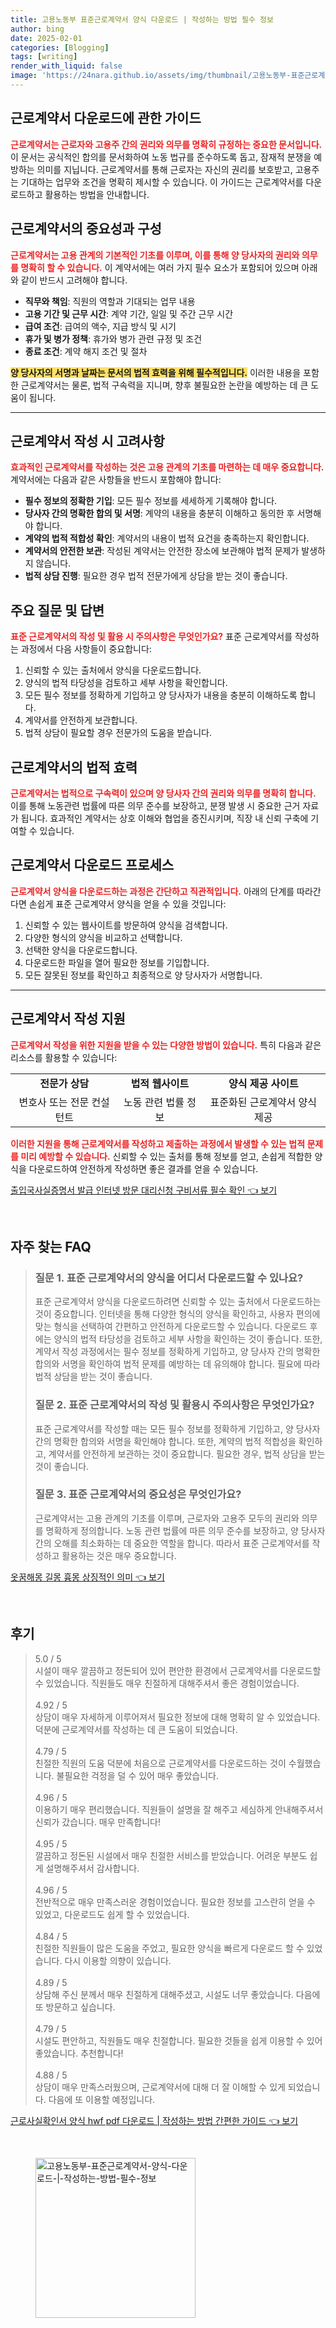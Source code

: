 ```yaml
---
title: 고용노동부 표준근로계약서 양식 다운로드 | 작성하는 방법 필수 정보
author: bing
date: 2025-02-01
categories: [Blogging]
tags: [writing]
render_with_liquid: false
image: 'https://24nara.github.io/assets/img/thumbnail/고용노동부-표준근로계약서-양식-다운로드-|-작성하는-방법-필수-정보.webp'
---
```



<h2 id='근로계약서_다운로드에_관한_가이드'>근로계약서 다운로드에 관한 가이드</h2>

<p><b><span style="color: #ee2323;">근로계약서는 근로자와 고용주 간의 권리와 의무를 명확히 규정하는 중요한 문서입니다.</span></b> 이 문서는 공식적인 합의를 문서화하여 노동 법규를 준수하도록 돕고, 잠재적 분쟁을 예방하는 의미를 지닙니다. 근로계약서를 통해 근로자는 자신의 권리를 보호받고, 고용주는 기대하는 업무와 조건을 명확히 제시할 수 있습니다. 이 가이드는 근로계약서를 다운로드하고 활용하는 방법을 안내합니다.</p>

<h2 id='근로계약서의_중요성과_구성'>근로계약서의 중요성과 구성</h2>

<p><b><span style="color: #ee2323;">근로계약서는 고용 관계의 기본적인 기초를 이루며, 이를 통해 양 당사자의 권리와 의무를 명확히 할 수 있습니다.</span></b> 이 계약서에는 여러 가지 필수 요소가 포함되어 있으며 아래와 같이 반드시 고려해야 합니다.</p>

<ul>
    <li><b>직무와 책임</b>: 직원의 역할과 기대되는 업무 내용</li>
    <li><b>고용 기간 및 근무 시간</b>: 계약 기간, 일일 및 주간 근무 시간</li>
    <li><b>급여 조건</b>: 급여의 액수, 지급 방식 및 시기</li>
    <li><b>휴가 및 병가 정책</b>: 휴가와 병가 관련 규정 및 조건</li>
    <li><b>종료 조건</b>: 계약 해지 조건 및 절차</li>
</ul>

<p><b><span style="background-color: #ffe066;">양 당사자의 서명과 날짜는 문서의 법적 효력을 위해 필수적입니다.</span></b> 이러한 내용을 포함한 근로계약서는 물론, 법적 구속력을 지니며, 향후 불필요한 논란을 예방하는 데 큰 도움이 됩니다.</p>

<hr />

<h2 id='근로계약서_작성시_고려사항'>근로계약서 작성 시 고려사항</h2>

<p><b><span style="color: #ee2323;">효과적인 근로계약서를 작성하는 것은 고용 관계의 기초를 마련하는 데 매우 중요합니다.</span></b> 계약서에는 다음과 같은 사항들을 반드시 포함해야 합니다:</p>

<ul>
    <li><b>필수 정보의 정확한 기입</b>: 모든 필수 정보를 세세하게 기록해야 합니다.</li>
    <li><b>당사자 간의 명확한 합의 및 서명</b>: 계약의 내용을 충분히 이해하고 동의한 후 서명해야 합니다.</li>
    <li><b>계약의 법적 적합성 확인</b>: 계약서의 내용이 법적 요건을 충족하는지 확인합니다.</li>
    <li><b>계약서의 안전한 보관</b>: 작성된 계약서는 안전한 장소에 보관해야 법적 문제가 발생하지 않습니다.</li>
    <li><b>법적 상담 진행</b>: 필요한 경우 법적 전문가에게 상담을 받는 것이 좋습니다.</li>
</ul>

<h2 id='주요_질문_및_답변'>주요 질문 및 답변</h2>

<p><b><span style="color: #ee2323;">표준 근로계약서의 작성 및 활용 시 주의사항은 무엇인가요?</span></b> 표준 근로계약서를 작성하는 과정에서 다음 사항들이 중요합니다:</p>

<ol>
    <li>신뢰할 수 있는 출처에서 양식을 다운로드합니다.</li>
    <li>양식의 법적 타당성을 검토하고 세부 사항을 확인합니다.</li>
    <li>모든 필수 정보를 정확하게 기입하고 양 당사자가 내용을 충분히 이해하도록 합니다.</li>
    <li>계약서를 안전하게 보관합니다.</li>
    <li>법적 상담이 필요할 경우 전문가의 도움을 받습니다.</li>
</ol>

<h2 id='근로계약서의_법적_효력'>근로계약서의 법적 효력</h2>

<p><b><span style="color: #ee2323;">근로계약서는 법적으로 구속력이 있으며 양 당사자 간의 권리와 의무를 명확히 합니다.</span></b> 이를 통해 노동관련 법률에 따른 의무 준수를 보장하고, 분쟁 발생 시 중요한 근거 자료가 됩니다. 효과적인 계약서는 상호 이해와 협업을 증진시키며, 직장 내 신뢰 구축에 기여할 수 있습니다.</p>

<h2 id='근로계약서_다운로드_프로세스'>근로계약서 다운로드 프로세스</h2>

<p><b><span style="color: #ee2323;">근로계약서 양식을 다운로드하는 과정은 간단하고 직관적입니다.</span></b> 아래의 단계를 따라간다면 손쉽게 표준 근로계약서 양식을 얻을 수 있을 것입니다:</p>

<ol>
    <li>신뢰할 수 있는 웹사이트를 방문하여 양식을 검색합니다.</li>
    <li>다양한 형식의 양식을 비교하고 선택합니다.</li>
    <li>선택한 양식을 다운로드합니다.</li>
    <li>다운로드한 파일을 열어 필요한 정보를 기입합니다.</li>
    <li>모든 잘못된 정보를 확인하고 최종적으로 양 당사자가 서명합니다.</li>
</ol>

<hr />

<h2 id='근로계약서_작성_지원'>근로계약서 작성 지원</h2>

<p><b><span style="color: #ee2323;">근로계약서 작성을 위한 지원을 받을 수 있는 다양한 방법이 있습니다.</span></b> 특히 다음과 같은 리소스를 활용할 수 있습니다:</p>

<table>
    <tr>
        <td style="text-align: center; height: 17px;"><b>전문가 상담</b></td>
        <td style="text-align: center; height: 17px;"><b>법적 웹사이트</b></td>
        <td style="text-align: center; height: 17px;"><b>양식 제공 사이트</b></td>
    </tr>
    <tr>
        <td style="text-align: center; height: 17px;">변호사 또는 전문 컨설턴트</td>
        <td style="text-align: center; height: 17px;">노동 관련 법률 정보</td>
        <td style="text-align: center; height: 17px;">표준화된 근로계약서 양식 제공</td>
    </tr>
</table>

<p><b><span style="color: #ee2323;">이러한 지원을 통해 근로계약서를 작성하고 제출하는 과정에서 발생할 수 있는 법적 문제를 미리 예방할 수 있습니다.</span></b> 신뢰할 수 있는 출처를 통해 정보를 얻고, 손쉽게 적합한 양식을 다운로드하여 안전하게 작성하면 좋은 결과를 얻을 수 있습니다.</p>


<p><a class="click-button" title="출입국사실증명서 발급 인터넷 방문 대리신청 구비서류 필수 확인" href="https://24nara.github.io/posts/%EC%B6%9C%EC%9E%85%EA%B5%AD%EC%82%AC%EC%8B%A4%EC%A6%9D%EB%AA%85%EC%84%9C-%EB%B0%9C%EA%B8%89-%EC%9D%B8%ED%84%B0%EB%84%B7-%EB%B0%A9%EB%AC%B8-%EB%8C%80%EB%A6%AC%EC%8B%A0%EC%B2%AD-%EA%B5%AC%EB%B9%84%EC%84%9C%EB%A5%98-%ED%95%84%EC%88%98-%ED%99%95%EC%9D%B8/" rel="dofollow">출입국사실증명서 발급 인터넷 방문 대리신청 구비서류 필수 확인 👈 보기</a></p><br>
<h2 id='자주_찾는_FAQ'>자주 찾는 FAQ</h2>
<div itemscope="" itemtype="https://schema.org/FAQPage"> 
<blockquote> 
<div itemscope="" itemprop="mainEntity" itemtype="https://schema.org/Question"> 
<h3 itemprop="name">질문 1. 표준 근로계약서의 양식을 어디서 다운로드할 수 있나요?</h3> 
<div itemscope="" itemprop="acceptedAnswer" itemtype="https://schema.org/Answer"> 
<span itemprop="text"> 
<p>표준 근로계약서 양식을 다운로드하려면 신뢰할 수 있는 출처에서 다운로드하는 것이 중요합니다. 인터넷을 통해 다양한 형식의 양식을 확인하고, 사용자 편의에 맞는 형식을 선택하여 간편하고 안전하게 다운로드할 수 있습니다. 다운로드 후에는 양식의 법적 타당성을 검토하고 세부 사항을 확인하는 것이 좋습니다. 또한, 계약서 작성 과정에서는 필수 정보를 정확하게 기입하고, 양 당사자 간의 명확한 합의와 서명을 확인하여 법적 문제를 예방하는 데 유의해야 합니다. 필요에 따라 법적 상담을 받는 것이 좋습니다.</p> 
</span> 
</div> 
</div> 

<div itemscope="" itemprop="mainEntity" itemtype="https://schema.org/Question"> 
<h3 itemprop="name">질문 2. 표준 근로계약서의 작성 및 활용시 주의사항은 무엇인가요?</h3> 
<div itemscope="" itemprop="acceptedAnswer" itemtype="https://schema.org/Answer"> 
<span itemprop="text"> 
<p>표준 근로계약서를 작성할 때는 모든 필수 정보를 정확하게 기입하고, 양 당사자 간의 명확한 합의와 서명을 확인해야 합니다. 또한, 계약의 법적 적합성을 확인하고, 계약서를 안전하게 보관하는 것이 중요합니다. 필요한 경우, 법적 상담을 받는 것이 좋습니다.</p> 
</span> 
</div> 
</div> 

<div itemscope="" itemprop="mainEntity" itemtype="https://schema.org/Question"> 
<h3 itemprop="name">질문 3. 표준 근로계약서의 중요성은 무엇인가요?</h3> 
<div itemscope="" itemprop="acceptedAnswer" itemtype="https://schema.org/Answer"> 
<span itemprop="text"> 
<p>근로계약서는 고용 관계의 기초를 이루며, 근로자와 고용주 모두의 권리와 의무를 명확하게 정의합니다. 노동 관련 법률에 따른 의무 준수를 보장하고, 양 당사자 간의 오해를 최소화하는 데 중요한 역할을 합니다. 따라서 표준 근로계약서를 작성하고 활용하는 것은 매우 중요합니다.</p> 
</span> 
</div> 
</div> 
</blockquote> 
</div>
<p><a class="click-button" title="옷꿈해몽 길몽 흉몽 상징적인 의미" href="https://24nara.github.io/posts/%EC%98%B7%EA%BF%88%ED%95%B4%EB%AA%BD-%EA%B8%B8%EB%AA%BD-%ED%9D%89%EB%AA%BD-%EC%83%81%EC%A7%95%EC%A0%81%EC%9D%B8-%EC%9D%98%EB%AF%B8/" rel="dofollow">옷꿈해몽 길몽 흉몽 상징적인 의미 👈 보기</a></p><br>
<h2 id='후기'>후기</h2>
<div itemscope itemtype="https://schema.org/Product">
  <blockquote>
  <div itemprop="review" itemscope itemtype="https://schema.org/Review">
      <div itemprop="reviewRating" itemscope itemtype="https://schema.org/Rating"> <span itemprop="ratingValue">5.0</span> / <span itemprop="bestRating">5</span> </div>
      <span itemprop="reviewBody">시설이 매우 깔끔하고 정돈되어 있어 편안한 환경에서 근로계약서를 다운로드할 수 있었습니다. 직원들도 매우 친절하게 대해주셔서 좋은 경험이었습니다.</span>
  </div>
  <br>
  <div itemprop="review" itemscope itemtype="https://schema.org/Review">
      <div itemprop="reviewRating" itemscope itemtype="https://schema.org/Rating"> <span itemprop="ratingValue">4.92</span> / <span itemprop="bestRating">5</span> </div>
      <span itemprop="reviewBody">상담이 매우 자세하게 이루어져서 필요한 정보에 대해 명확히 알 수 있었습니다. 덕분에 근로계약서를 작성하는 데 큰 도움이 되었습니다.</span>
  </div>
  <br>
  <div itemprop="review" itemscope itemtype="https://schema.org/Review">
      <div itemprop="reviewRating" itemscope itemtype="https://schema.org/Rating"> <span itemprop="ratingValue">4.79</span> / <span itemprop="bestRating">5</span> </div>
      <span itemprop="reviewBody">친절한 직원의 도움 덕분에 처음으로 근로계약서를 다운로드하는 것이 수월했습니다. 불필요한 걱정을 덜 수 있어 매우 좋았습니다.</span>
  </div>
  <br>
  <div itemprop="review" itemscope itemtype="https://schema.org/Review">
      <div itemprop="reviewRating" itemscope itemtype="https://schema.org/Rating"> <span itemprop="ratingValue">4.96</span> / <span itemprop="bestRating">5</span> </div>
      <span itemprop="reviewBody">이용하기 매우 편리했습니다. 직원들이 설명을 잘 해주고 세심하게 안내해주셔서 신뢰가 갔습니다. 매우 만족합니다!</span>
  </div>
  <br>
  <div itemprop="review" itemscope itemtype="https://schema.org/Review">
      <div itemprop="reviewRating" itemscope itemtype="https://schema.org/Rating"> <span itemprop="ratingValue">4.95</span> / <span itemprop="bestRating">5</span> </div>
      <span itemprop="reviewBody">깔끔하고 정돈된 시설에서 매우 친절한 서비스를 받았습니다. 어려운 부분도 쉽게 설명해주셔서 감사합니다.</span>
  </div>
  <br>
  <div itemprop="review" itemscope itemtype="https://schema.org/Review">
      <div itemprop="reviewRating" itemscope itemtype="https://schema.org/Rating"> <span itemprop="ratingValue">4.96</span> / <span itemprop="bestRating">5</span> </div>
      <span itemprop="reviewBody">전반적으로 매우 만족스러운 경험이었습니다. 필요한 정보를 고스란히 얻을 수 있었고, 다운로드도 쉽게 할 수 있었습니다.</span>
  </div>
  <br>
  <div itemprop="review" itemscope itemtype="https://schema.org/Review">
      <div itemprop="reviewRating" itemscope itemtype="https://schema.org/Rating"> <span itemprop="ratingValue">4.84</span> / <span itemprop="bestRating">5</span> </div>
      <span itemprop="reviewBody">친절한 직원들이 많은 도움을 주었고, 필요한 양식을 빠르게 다운로드 할 수 있었습니다. 다시 이용할 의향이 있습니다.</span>
  </div>
  <br>
  <div itemprop="review" itemscope itemtype="https://schema.org/Review">
      <div itemprop="reviewRating" itemscope itemtype="https://schema.org/Rating"> <span itemprop="ratingValue">4.89</span> / <span itemprop="bestRating">5</span> </div>
      <span itemprop="reviewBody">상담해 주신 분께서 매우 친절하게 대해주셨고, 시설도 너무 좋았습니다. 다음에 또 방문하고 싶습니다.</span>
  </div>
  <br>
  <div itemprop="review" itemscope itemtype="https://schema.org/Review">
      <div itemprop="reviewRating" itemscope itemtype="https://schema.org/Rating"> <span itemprop="ratingValue">4.79</span> / <span itemprop="bestRating">5</span> </div>
      <span itemprop="reviewBody">시설도 편안하고, 직원들도 매우 친절합니다. 필요한 것들을 쉽게 이용할 수 있어 좋았습니다. 추천합니다!</span>
  </div>
  <br>
  <div itemprop="review" itemscope itemtype="https://schema.org/Review">
      <div itemprop="reviewRating" itemscope itemtype="https://schema.org/Rating"> <span itemprop="ratingValue">4.88</span> / <span itemprop="bestRating">5</span> </div>
      <span itemprop="reviewBody">상담이 매우 만족스러웠으며, 근로계약서에 대해 더 잘 이해할 수 있게 되었습니다. 다음에 또 이용할 예정입니다.</span>
  </div>
  </blockquote>
</div>
<p><a class="click-button" title="근로사실확인서 양식 hwf pdf 다운로드 | 작성하는 방법 간편한 가이드" href="https://24nara.github.io/posts/%EA%B7%BC%EB%A1%9C%EC%82%AC%EC%8B%A4%ED%99%95%EC%9D%B8%EC%84%9C-%EC%96%91%EC%8B%9D-hwf-pdf-%EB%8B%A4%EC%9A%B4%EB%A1%9C%EB%93%9C-%EC%9E%91%EC%84%B1%ED%95%98%EB%8A%94-%EB%B0%A9%EB%B2%95-%EA%B0%84%ED%8E%B8%ED%95%9C-%EA%B0%80%EC%9D%B4%EB%93%9C/" rel="dofollow">근로사실확인서 양식 hwf pdf 다운로드 | 작성하는 방법 간편한 가이드 👈 보기</a></p><br>
<figure class="image"><img src="https://24nara.github.io/assets/img/thumbnail/고용노동부-표준근로계약서-양식-다운로드-|-작성하는-방법-필수-정보.webp" alt="고용노동부-표준근로계약서-양식-다운로드-|-작성하는-방법-필수-정보" width="256" height="256"></figure>